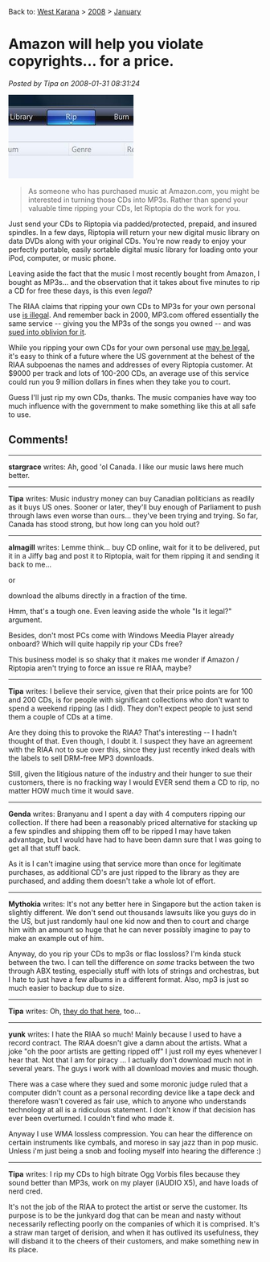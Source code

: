Back to: [West Karana](/posts/westkarana.md) > [2008](/posts/2008/westkarana.md) > [January](./westkarana.md)
# Amazon will help you violate copyrights... for a price.

*Posted by Tipa on 2008-01-31 08:31:24*

![rip.jpg](../../../uploads/2008/01/rip.jpg)


> As someone who has purchased music at Amazon.com, you might be interested in turning those CDs into MP3s. Rather than spend your valuable time ripping your CDs, let Riptopia do the work for you.

Just send your CDs to Riptopia via padded/protected, prepaid, and insured spindles. In a few days, Riptopia will return your new digital music library on data DVDs along with your original CDs. You're now ready to enjoy your perfectly portable, easily sortable digital music library for loading onto your iPod, computer, or music phone.



Leaving aside the fact that the music I most recently bought from Amazon, I bought as MP3s... and the observation that it takes about five minutes to rip a CD for free these days, is this even *legal*?

The RIAA claims that ripping your own CDs to MP3s for your own personal use [is illegal](http://www.switched.com/2007/12/11/riaa-claims-ripping-cds-for-personal-use-is-illegal/). And remember back in 2000, MP3.com offered essentially the same service -- giving you the MP3s of the songs you owned -- and was [sued into oblivion for it](http://en.wikipedia.org/wiki/UMG_v._MP3.com).

While you ripping your own CDs for your own personal use [may be legal](http://en.wikipedia.org/wiki/Sony_Corp._of_America_v._Universal_City_Studios%2C_Inc.), it's easy to think of a future where the US government at the behest of the RIAA subpoenas the names and addresses of every Riptopia customer. At $9000 per track and lots of 100-200 CDs, an average use of this service could run you 9 million dollars in fines when they take you to court.

Guess I'll just rip my own CDs, thanks. The music companies have way too much influence with the government to make something like this at all safe to use.

## Comments!

---

**stargrace** writes: Ah, good 'ol Canada. I like our music laws here much better.

---

**Tipa** writes: Music industry money can buy Canadian politicians as readily as it buys US ones. Sooner or later, they'll buy enough of Parliament to push through laws even worse than ours... they've been trying and trying. So far, Canada has stood strong, but how long can you hold out?

---

**almagill** writes: Lemme think... buy CD online, wait for it to be delivered, put it in a Jiffy bag and post it to Riptopia, wait for them ripping it and sending it back to me...

or

download the albums directly in a fraction of the time. 

Hmm, that's a tough one. Even leaving aside the whole "Is it legal?" argument.

Besides, don't most PCs come with Windows Meedia Player already onboard? Which will quite happily rip your CDs free?

This business model is so shaky that it makes me wonder if Amazon / Riptopia aren't trying to force an issue re RIAA, maybe?

---

**Tipa** writes: I believe their service, given that their price points are for 100 and 200 CDs, is for people with significant collections who don't want to spend a weekend ripping (as I did). They don't expect people to just send them a couple of CDs at a time.

Are they doing this to provoke the RIAA? That's interesting -- I hadn't thought of that. Even though, I doubt it. I suspect they have an agreement with the RIAA not to sue over this, since they just recently inked deals with the labels to sell DRM-free MP3 downloads.

Still, given the litigious nature of the industry and their hunger to sue their customers, there is no fracking way I would EVER send them a CD to rip, no matter HOW much time it would save.

---

**Genda** writes: Branyanu and I spent a day with 4 computers ripping our collection. If there had been a reasonably priced alternative for stacking up a few spindles and shipping them off to be ripped I may have taken advantage, but I would have had to have been damn sure that I was going to get all that stuff back.

As it is I can't imagine using that service more than once for legitimate purchases, as additional CD's are just ripped to the library as they are purchased, and adding them doesn't take a whole lot of effort.

---

**Mythokia** writes: It's not any better here in Singapore but the action taken is slightly different. We don't send out thousands lawsuits like you guys do in the US, but just randomly haul one kid now and then to court and charge him with an amount so huge that he can never possibly imagine to pay to make an example out of him.

Anyway, do you rip your CDs to mp3s or flac lossloss? I'm kinda stuck between the two. I can tell the difference on *some* tracks between the two through ABX testing, especially stuff with lots of strings and orchestras, but I hate to just have a few albums in a different format. Also, mp3 is just so much easier to backup due to size.

---

**Tipa** writes: Oh, [they do that here](http://www.mp3newswire.net/stories/7002/riaa-wins.html), too...

---

**yunk** writes: I hate the RIAA so much! Mainly because I used to have a record contract. The RIAA doesn't give a damn about the artists. What a joke "oh the poor artists are getting ripped off" I just roll my eyes whenever I hear that. Not that I am for piracy ... I actually don't download much not in several years. The guys i work with all download movies and music though.

There was a case where they sued and some moronic judge ruled that a computer didn't count as a personal recording device like a tape deck and therefore wasn't covered as fair use, which to anyone who understands technology at all is a ridiculous statement. I don't know if that decision has ever been overturned. I couldn't find who made it.

Anyway I use WMA lossless compression. You can hear the difference on certain instruments like cymbals, and moreso in say jazz than in pop music. Unless i'm just being a snob and fooling myself into hearing the difference :)

---

**Tipa** writes: I rip my CDs to high bitrate Ogg Vorbis files because they sound better than MP3s, work on my player (iAUDIO X5), and have loads of nerd cred.

It's not the job of the RIAA to protect the artist or serve the customer. Its purpose is to be the junkyard dog that can be mean and nasty without necessarily reflecting poorly on the companies of which it is comprised. It's a straw man target of derision, and when it has outlived its usefulness, they will disband it to the cheers of their customers, and make something new in its place.

